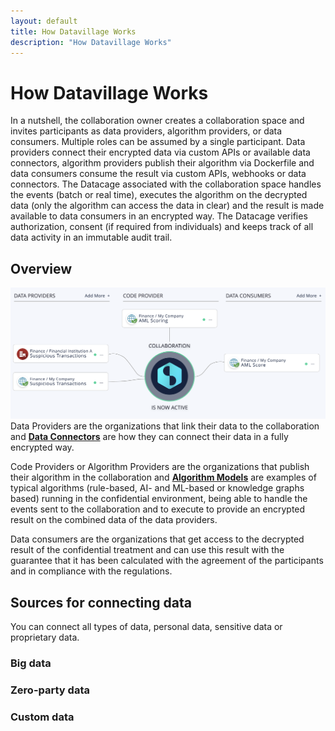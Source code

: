 ```yaml
---
layout: default
title: How Datavillage Works
description: "How Datavillage Works"
---
```


# How Datavillage Works
In a nutshell, the collaboration owner creates a collaboration space and invites participants as data providers, algorithm providers, or data consumers. Multiple roles can be assumed by a single participant. 
Data providers connect their encrypted data via custom APIs or available data connectors, algorithm providers publish their algorithm via Dockerfile and data consumers consume the result via custom APIs, webhooks or data connectors. 
The Datacage associated with the collaboration space handles the events (batch or real time), executes the algorithm on the decrypted data (only the algorithm can access the data in clear) and the result is made available to data consumers in an encrypted way. The Datacage verifies authorization, consent (if required from individuals) and keeps track of all data activity in an immutable audit trail.

## Overview
![Datavillage overview](../assets/images/datavillage-overview.png)
Data Providers are the organizations that link their data to the collaboration and [<b>Data Connectors</b>](docs/page2.md/#heading2) are how they can connect their data in a fully encrypted way.

Code Providers or Algorithm Providers are the organizations that publish their algorithm in the collaboration and [<b>Algorithm Models</b>](docs/page2.md/#heading2) are examples of typical algorithms (rule-based, AI- and ML-based or knowledge graphs based) running in the confidential environment, being able to handle the events sent to the collaboration and to execute to provide an encrypted result on the combined data of the data providers.

Data consumers are the organizations that get access to the decrypted result of the confidential treatment and can use this result with the guarantee that it has been calculated with the agreement of the participants and in compliance with the regulations.

## Sources for connecting data
You can connect all types of data, personal data, sensitive data or proprietary data.

### Big data

### Zero-party data

### Custom data

